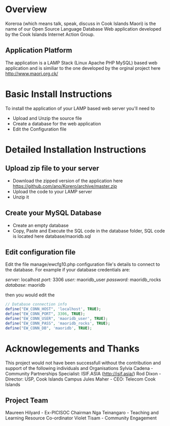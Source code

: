 # Overview
Koreroa (which means talk, speak, discuss in Cook Islands Maori) is the name of our Open Source Language Database Web application  developed by the Cook Islands Internet Action Group.

## Application Platform
The application is a LAMP Stack (Linux Apache PHP MySQL) based web application and is similiar to the one developed by the orginal project here http://www.maori.org.ck/

# Basic Install Instructions
To install the application of your LAMP based web server you'll need to
* Upload and Unzip the source file
* Create a database for the web application 
* Edit the Configuration file

# Detailed Installation Instructions
## Upload zip file to your server
* Download the zipped version of the application here https://github.com/ano/Korero/archive/master.zip
* Upload the code to your LAMP server
* Unzip it

## Create your MySQL Database
* Create an empty database 
* Copy, Paste and Execute the SQL code in the database folder, SQL code is located here database/maoridb.sql 

## Edit configuration file
Edit the file manage/ewcfg10.php configuration file's details to connect to the database. For example if your database credentials are:

*server:* localhost
*port:* 3306
*user:* maoridb_user
*password:* maoridb_rocks
*database:* maoridb

then you would edit the 
```php
// Database connection info
define("EW_CONN_HOST", 'localhost', TRUE);
define("EW_CONN_PORT", 3306, TRUE);
define("EW_CONN_USER", 'maoridb_user', TRUE);
define("EW_CONN_PASS", 'maoridb_rocks', TRUE);
define("EW_CONN_DB", 'maoridb', TRUE);
```


# Acknowlegements and Thanks
This project would not have been successfull without the contribution and support of the following individuals and Organisations
Sylvia Cadena - Community Partnerships Specialist: ISIF.ASIA (http://isif.asia/)
Rod Dixon - Director: USP, Cook Islands Campus
Jules Maher - CEO: Telecom Cook Islands

## Project Team
Maureen Hilyard - Ex-PICISOC Chairman
Nga Teinangaro - Teaching and Learning Resource Co-ordinator
Violet Tisam - Community Engagement
